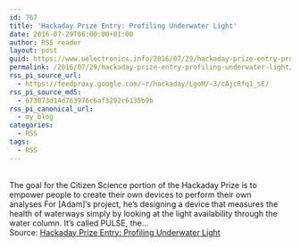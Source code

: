```yaml
---
id: 767
title: 'Hackaday Prize Entry: Profiling Underwater Light'
date: 2016-07-29T06:00:00+01:00
author: RSS reader
layout: post
guid: https://www.uelectronics.info/2016/07/29/hackaday-prize-entry-profiling-underwater-light/
permalink: /2016/07/29/hackaday-prize-entry-profiling-underwater-light/
rss_pi_source_url:
  - https://feedproxy.google.com/~r/hackaday/LgoM/~3/cAjcRfq1_sE/
rss_pi_source_md5:
  - 673073d14d763976c6af3292c6135b9b
rss_pi_canonical_url:
  - my_blog
categories:
  - RSS
tags:
  - RSS
---
```

&#013;  
The goal for the Citizen Science portion of the Hackaday Prize is to empower people to create their own devices to perform their own analyses For [Adam]’s project, he’s designing a device that measures the health of waterways simply by looking at the light availability through the water column. It’s called PULSE, the…&#013;  
Source: <a href="https://feedproxy.google.com/~r/hackaday/LgoM/~3/cAjcRfq1_sE/" target="_blank">Hackaday Prize Entry: Profiling Underwater Light</a>
